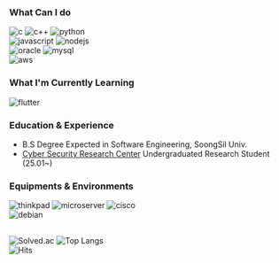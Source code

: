 ### What Can I do
![c](https://img.shields.io/badge/C-00599C?style=for-the-badge&logo=c&logoColor=white)
![c++](https://img.shields.io/badge/C%2B%2B-00599C?style=for-the-badge&logo=c%2B%2B&logoColor=white)
![python](https://img.shields.io/badge/Python-FFD43B?style=for-the-badge&logo=python&logoColor=blue)\
![javascript](https://img.shields.io/badge/JavaScript-323330?style=for-the-badge&logo=javascript&logoColor=F7DF1E)
![nodejs](https://img.shields.io/badge/Node%20js-339933?style=for-the-badge&logo=nodedotjs&logoColor=white)\
![oracle](https://img.shields.io/badge/Oracle-F80000?style=for-the-badge&logo=Oracle&logoColor=white)
![mysql](https://img.shields.io/badge/MySQL-005C84?style=for-the-badge&logo=mysql&logoColor=white)\
![aws](https://img.shields.io/badge/Amazon_AWS-FF9900?style=for-the-badge&logo=amazonaws&logoColor=white)

### What I'm Currently Learning
![flutter](https://img.shields.io/badge/Flutter-02569B?style=for-the-badge&logo=flutter&logoColor=white)

### Education & Experience
- B.S Degree Expected in Software Engineering, SoongSil Univ.
- [Cyber Security Research Center](https://csec.ssu.ac.kr/) Undergraduated Research Student (25.01~)

### Equipments & Environments
![thinkpad](https://img.shields.io/badge/T_Series-FF0000?style=for-the-badge&logo=lenovo&logoColor=white)
![microserver](https://img.shields.io/badge/MicroServer-01A982?style=for-the-badge&logo=hp&logoColor=white)
![cisco](https://img.shields.io/badge/RV_Series-1BA0D7?style=for-the-badge&logo=cisco&logoColor=white)\
![debian](https://img.shields.io/badge/Debian-A81D33?style=for-the-badge&logo=debian&logoColor=white)

##
![Solved.ac](http://mazassumnida.wtf/api/v2/generate_badge?boj=thinker99)
![Top Langs](https://github-readme-stats.vercel.app/api/top-langs/?username=kitsune03k&layout=compact)\
![Hits](https://hits.seeyoufarm.com/api/count/incr/badge.svg?url=https%3A%2F%2Fgithub.com%2Fkitsune03k&count_bg=%23FF0000&title_bg=%23EEEEEE&icon=&icon_color=%23FFFFFF&title=hits&edge_flat=false)
